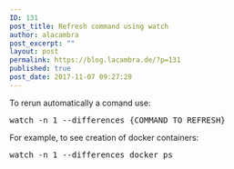 ```yaml
---
ID: 131
post_title: Refresh command using watch
author: alacambra
post_excerpt: ""
layout: post
permalink: https://blog.lacambra.de/?p=131
published: true
post_date: 2017-11-07 09:27:29
---
```

To rerun automatically a comand use:
<pre>watch -n 1 --differences {COMMAND TO REFRESH}
</pre>
For example, to see creation of docker containers:
<pre>watch -n 1 --differences docker ps</pre>